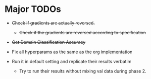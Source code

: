 # Major TODOs

- ~~Check if gradients are actually reversed.~~
    - ~~Check if the gradients are reversed according to specification~~
- ~~Get Domain Classification Accuracy~~
     
- Fix all hyperparams as the same as the org implementation
- Run it in default setting and replicate their results verbatim
    - Try to run their results without mixing val data during phase 2.   